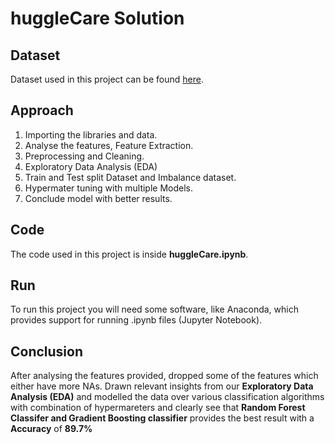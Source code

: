 # huggleCare Solution

## Dataset

Dataset used in this project can be found [here](https://github.com/sandeepKondaveeti/huggleCare/blob/main/corona_tested_individuals_ver_006.english.csv).

## Approach
1. Importing the libraries and data.
2. Analyse the features, Feature Extraction.
3. Preprocessing and Cleaning.
4. Exploratory Data Analysis (EDA)
5. Train and Test split Dataset and Imbalance dataset.
6. Hypermater tuning with multiple Models.
8. Conclude model with better results.

## Code

The code used in this project is inside **huggleCare.ipynb**.

## Run

To run this project you will need some software, like Anaconda, which provides support for running .ipynb files (Jupyter Notebook).

## Conclusion

After analysing the features provided, dropped some of the features which either have more NAs. Drawn relevant insights from our **Exploratory Data Analysis (EDA)** and modelled the data over various classification algorithms with combination of hypermareters and clearly see that **Random Forest Classifer and Gradient Boosting classifier** provides the best result with a **Accuracy** of **89.7%**
